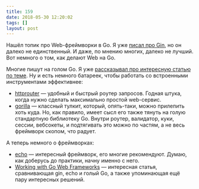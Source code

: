 ```yaml
---
title: 159
date: 2018-05-30 12:20:02
tags: []
layout: post
---
```


Нашёл топик про Web-фреймворки в Go. Я уже [писал про Gin](https://t.me/itgram_channel/79), но он далеко не единственный. И даже, по мнению многих, далеко не лучший. Вот немного о том, как делают Web на Go.

Многие пишут на голом Go. Я уже [рассказывал про интересную статью по теме](https://t.me/itgram_channel/142). Ну и есть немного батареек, чтобы работать со встроенными инструментами эффективнее:

+ [httprouter](https://github.com/julienschmidt/httprouter) — удобный и быстрый роутер запросов. Годная штука, когда нужно сделать максимально простой web-сервис.
+ [gorilla](http://www.gorillatoolkit.org/) — классный тулкит, который, опять-таки, можно прилепить хоть куда. Но, как правило, имеет сысл его также тянуть на голую стандартную библиотеку Go. Внутри роутер, валидатор, куки, сессии, вебсокеты, и подтягивать это можно по частям, а не весь фреймворк скопом, что радует.

А теперь немного о фреймворках:

+ [echo](https://github.com/labstack/echo) — интересный фреймворк, его многие рекомендуют. Думаю, как доберусь до практики, начну именно с него.
+ [Working with Go Web Frameworks](https://www.ribice.ba/golang-web-frameworks/) — интересная статья, сравнивающая gin, echo и голый Go, а также упоминающая ещё пару интересных решений.
